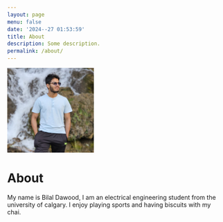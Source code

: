 ```yaml
---
layout: page
menu: false
date: '2024--27 01:53:59'
title: About
description: Some description.
permalink: /about/
---
```


<img class="img-rounded" src="/assets/img/uploads/profile.jpg" alt="Bilal Ahmed Dawood" width="200">

# About

My name is Bilal Dawood, I am an electrical engineering student from the university of calgary. I enjoy playing sports and having biscuits with my chai.
